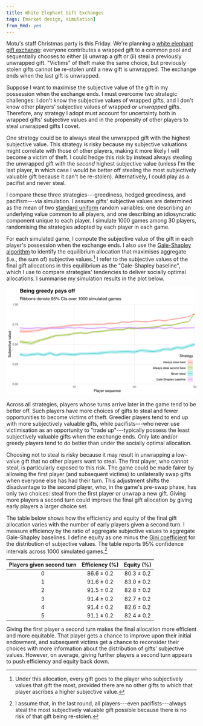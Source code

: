 ```yaml
---
title: White Elephant Gift Exchanges
tags: [market design, simulation]
from_Rmd: yes
---
```




Motu's staff Christmas party is this Friday.
We're planning a [white elephant gift exchange](https://en.wikipedia.org/wiki/White_elephant_gift_exchange): everyone contributes a wrapped gift to a common pool and sequentially chooses to either (i) unwrap a gift or (ii) steal a previously unwrapped gift.
"Victims" of theft make the same choice, but previously stolen gifts cannot be re-stolen until a new gift is unwrapped.
The exchange ends when the last gift is unwrapped.

Suppose I want to maximise the subjective value of the gift in my possession when the exchange ends.
I must overcome two strategic challenges:
I don't know the subjective values of wrapped gifts, and
I don't know other players' subjective values of wrapped *or unwrapped* gifts.
Therefore, any strategy I adopt must account for uncertainty both in wrapped gifts' subjective values and in the propensity of other players to steal unwrapped gifts I covet.

One strategy could be to always steal the unwrapped gift with the highest subjective value.
This strategy is risky because my subjective valuations might correlate with those of other players, making it more likely I will become a victim of theft.
I could hedge this risk by instead always stealing the unwrapped gift with the *second* highest subjective value (unless I'm the last player, in which case I would be better off stealing the most subjectively valuable gift because it can't be re-stolen).
Alternatively, I could play as a pacifist and never steal.

I compare these three strategies---greediness, hedged greediness, and pacifism---via simulation.
I assume gifts' subjective values are determined as the mean of two [standard uniform](https://en.wikipedia.org/wiki/Uniform_distribution_(continuous)#Standard_uniform) random variables: one describing an underlying value common to all players, and one describing an idiosyncratic component unique to each player.
I simulate 1000 games among 30 players, randomising the strategies adopted by each player in each game.

For each simulated game, I compute the subjective value of the gift in each player's possession when the exchange ends.
I also use the [Gale-Shapley algorithm](https://en.wikipedia.org/wiki/Gale%E2%80%93Shapley_algorithm) to identify the equilibrium allocation that maximises aggregate (i.e., the sum of) subjective values.[^gale-shapley]
I refer to the subjective values of the final gift allocations in this equilibrium as the "Gale-Shapley baseline", which I use to compare strategies' tendencies to deliver socially optimal allocations.
I summarise my simulation results in the plot below.

[^gale-shapley]: Under this allocation, every gift goes to the player who subjectively values that gift the most, provided there are no other gifts to which that player ascribes a higher subjective value.

![](figures/plot-1.svg)

Across all strategies, players whose turns arrive later in the game tend to be better off.
Such players have more choices of gifts to steal and fewer opportunities to become victims of theft.
Greedier players tend to end up with more subjectively valuable gifts, while pacifists---who never use victimisation as an opportunity to "trade up"---typically possess the least subjectively valuable gifts when the exchange ends.
Only late and/or greedy players tend to do better than under the socially optimal allocation.

Choosing not to steal is risky because it may result in unwrapping a low-value gift that no other players want to steal.
The first player, who cannot steal, is particularly exposed to this risk.
The game could be made fairer by allowing the first player (and subsequent victims) to unilaterally swap gifts when everyone else has had their turn.
This adjustment shifts the disadvantage to the second player, who, in the game's pre-swap phase, has only two choices: steal from the first player or unwrap a new gift.
Giving more players a second turn could improve the final gift allocation by giving early players a larger choice set.

The table below shows how the efficiency and equity of the final gift allocation varies with the number of early players given a second turn.
I measure efficiency by the ratio of aggregate subjective values to aggregate Gale-Shapley baselines.
I define equity as one minus the [Gini coefficient](https://en.wikipedia.org/wiki/Gini_coefficient) for the distribution of subjective values.
The table reports 95% confidence intervals across 1000 simulated games.[^riskless]

[^riskless]: I assume that, in the last round, all players---even pacifists---always steal the most subjectively valuable gift possible because there is no risk of that gift being re-stolen.


| Players given second turn | Efficiency (%) | Equity (%) |
|:-------------------------:|:--------------:|:----------:|
|             0             |   86.6 ± 0.2   | 80.3 ± 0.2 |
|             1             |   91.6 ± 0.2   | 83.0 ± 0.2 |
|             2             |   91.5 ± 0.2   | 82.8 ± 0.2 |
|             3             |   91.4 ± 0.2   | 82.7 ± 0.2 |
|             4             |   91.4 ± 0.2   | 82.6 ± 0.2 |
|             5             |   91.1 ± 0.2   | 82.4 ± 0.2 |

Giving the first player a second turn makes the final allocation more efficient and more equitable.
That player gets a chance to improve upon their initial endowment, and subsequent victims get a chance to reconsider their choices with more information about the distribution of gifts' subjective values.
However, on average, giving further players a second turn appears to push efficiency and equity back down.


